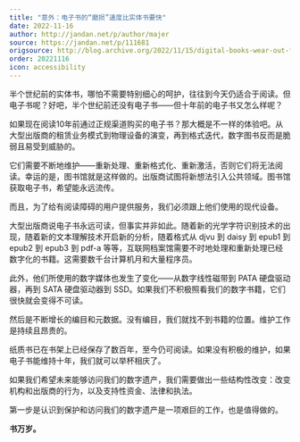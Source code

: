 ```yaml
---
title: "意外：电子书的“磨损”速度比实体书要快"
date: 2022-11-16
author: http://jandan.net/p/author/majer
source: https://jandan.net/p/111681
origsource: http://blog.archive.org/2022/11/15/digital-books-wear-out-faster-than-physical-books/
order: 20221116
icon: accessibility
---
```


半个世纪前的实体书，哪怕不需要特别细心的呵护，往往到今天仍适合于阅读。但电子书呢？好吧，半个世纪前还没有电子书——但十年前的电子书又怎么样呢？

如果现在阅读10年前通过正规渠道购买的电子书？那大概是不一样的体验吧。从大型出版商的租赁业务模式到物理设备的演变，再到格式迭代，数字图书反而是脆弱且易受到威胁的。

它们需要不断地维护——重新处理、重新格式化、重新激活，否则它们将无法阅读。幸运的是，图书馆就是这样做的。出版商试图将新想法引入公共领域。图书馆获取电子书，希望能永远流传。

而且，为了给有阅读障碍的用户提供服务，我们必须跟上他们使用的现代设备。

大型出版商说电子书永远可读，但事实并非如此。随着新的光学字符识别技术的出现，随着新的文本理解技术开启新的分析，随着格式从 djvu 到 daisy 到 epub1 到 epub2 到 epub3 到 pdf-a 等等，互联网档案馆需要不时地处理和重新处理已经数字化的书籍。这需要数千台计算机月和大量程序员。

此外，他们所使用的数字媒体也发生了变化——从数字线性磁带到 PATA 硬盘驱动器，再到 SATA 硬盘驱动器到 SSD。如果我们不积极照看我们的数字书籍，它们很快就会变得不可读。

然后是不断增长的编目和元数据。没有编目，我们就找不到书籍的位置。维护工作是持续且昂贵的。

纸质书已在书架上已经保存了数百年，至今仍可阅读。如果没有积极的维护，如果电子书能维持十年，我们就可以举杯相庆了。

如果我们希望未来能够访问我们的数字遗产，我们需要做出一些结构性改变：改变机构和出版商的行为，以及支持性资金、法律和执法。

第一步是认识到保护和访问我们的数字遗产是一项艰巨的工作，也是值得做的。

**书万岁。**